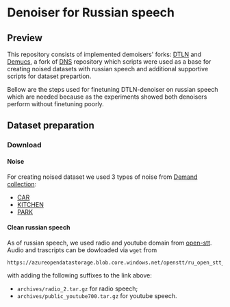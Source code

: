 # Denoiser for Russian speech

## Preview

This repository consists of implemented demoisers' forks: [DTLN](https://github.com/breizhn/DTLN) and 
[Demucs](https://github.com/facebookresearch/denoiser), a fork of [DNS](https://github.com/microsoft/DNS-Challenge) 
repository which scripts were used as a base for creating 
noised datasets with russian speech and additional supportive scripts for dataset prepartion. 

Bellow are the steps used for finetuning DTLN-denoiser on russian speech which are needed because as the experiments showed both denoisers perform without finetuning poorly.


## Dataset preparation

### Download 
#### Noise
For creating noised dataset we used 3 types of noise from [Demand collection](https://zenodo.org/record/1227121#.YjrfYxBBy3K):
- [CAR](https://zenodo.org/record/1227121/files/TCAR_16k.zip?download=1)
- [KITCHEN](https://zenodo.org/record/1227121/files/DKITCHEN_16k.zip?download=1)
- [PARK](https://zenodo.org/record/1227121/files/NPARK_16k.zip?download=1)

#### Clean russian speech
As of russian speech, we used radio and youtube domain from [open-stt](https://github.com/snakers4/open_stt). 
Audio and trascripts can be dowloaded via `wget` from 

    https://azureopendatastorage.blob.core.windows.net/openstt/ru_open_stt_opus/ 
    
with adding the following suffixes to the link above: 
- `archives/radio_2.tar.gz` for radio speech;
- `archives/public_youtube700.tar.gz` for youtube speech.
